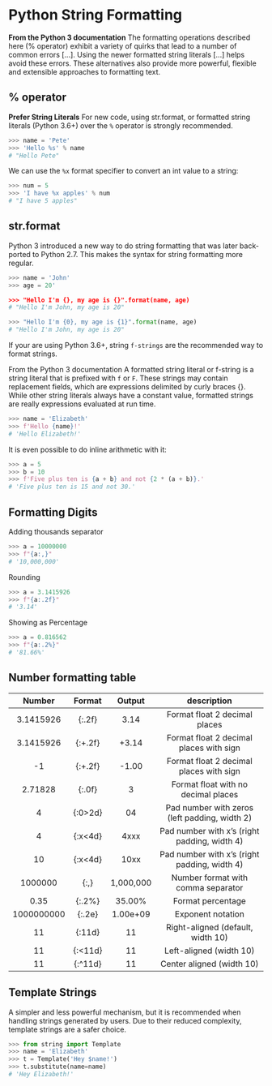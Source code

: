 # Python String Formatting

**From the Python 3 documentation**
The formatting operations described here (% operator) exhibit a variety of quirks that lead to a number of common errors [...]. Using the newer formatted string literals [...] helps avoid these errors. These alternatives also provide more powerful, flexible and extensible approaches to formatting text.
## % operator
**Prefer String Literals**
For new code, using str.format, or formatted string literals (Python 3.6+) over the `%` operator is strongly recommended.
```python
>>> name = 'Pete'
>>> 'Hello %s' % name
# "Hello Pete"
```
We can use the `%x` format specifier to convert an int value to a string:
```python
>>> num = 5
>>> 'I have %x apples' % num
# "I have 5 apples"
```
## str.format
Python 3 introduced a new way to do string formatting that was later back-ported to Python 2.7. This makes the syntax for string formatting more regular.
```python
>>> name = 'John'
>>> age = 20'

>>> "Hello I'm {}, my age is {}".format(name, age)
# "Hello I'm John, my age is 20"

>>> "Hello I'm {0}, my age is {1}".format(name, age)
# "Hello I'm John, my age is 20"
```

If your are using Python 3.6+, string `f-strings` are the recommended way to format strings.

From the Python 3 documentation
A formatted string literal or f-string is a string literal that is prefixed with `f` or `F`. These strings may contain replacement fields, which are expressions delimited by curly braces {}. While other string literals always have a constant value, formatted strings are really expressions evaluated at run time.
```python
>>> name = 'Elizabeth'
>>> f'Hello {name}!'
# 'Hello Elizabeth!'
```
It is even possible to do inline arithmetic with it:
```python
>>> a = 5
>>> b = 10
>>> f'Five plus ten is {a + b} and not {2 * (a + b)}.'
# 'Five plus ten is 15 and not 30.'
```
## Formatting Digits
Adding thousands separator
```python
>>> a = 10000000
>>> f"{a:,}"
# '10,000,000'
```
Rounding
```python
>>> a = 3.1415926
>>> f"{a:.2f}"
# '3.14'
```
Showing as Percentage
```python
>>> a = 0.816562
>>> f"{a:.2%}"
# '81.66%'
```
## Number formatting table
| Number     | Format  | Output    | description                                  |
|   :---:    |  :---:  |   :---:   |              :---:                           |
| 3.1415926  | {:.2f}  | 3.14      | Format float 2 decimal places                |
| 3.1415926  | {:+.2f} | +3.14     | Format float 2 decimal places with sign      |
| -1         | {:+.2f} | -1.00     | Format float 2 decimal places with sign      |
| 2.71828    | {:.0f}  | 3         | Format float with no decimal places          |
| 4          | {:0>2d} | 04        | Pad number with zeros (left padding, width 2) |
| 4          | {:x<4d} | 4xxx      | Pad number with x’s (right padding, width 4) |
| 10         | {:x<4d} | 10xx      | Pad number with x’s (right padding, width 4) |
| 1000000    | {:,}    | 1,000,000 | Number format with comma separator           |
| 0.35       | {:.2%}  | 35.00%    | Format percentage                            |
| 1000000000 | {:.2e}  | 1.00e+09  | Exponent notation                            |
| 11         | {:11d}  | 11        | Right-aligned (default, width 10)            |
| 11         | {:<11d} | 11        | Left-aligned (width 10)                      |
| 11         | {:^11d} | 11        | Center aligned (width 10)                    |

## Template Strings
A simpler and less powerful mechanism, but it is recommended when handling strings generated by users. Due to their reduced complexity, template strings are a safer choice.
```python
>>> from string import Template
>>> name = 'Elizabeth'
>>> t = Template('Hey $name!')
>>> t.substitute(name=name)
# 'Hey Elizabeth!'
```
